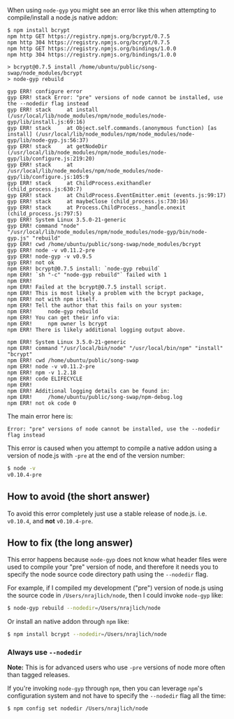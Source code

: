 When using `node-gyp` you might see an error like this when attempting to compile/install a node.js native addon:

```
$ npm install bcrypt
npm http GET https://registry.npmjs.org/bcrypt/0.7.5
npm http 304 https://registry.npmjs.org/bcrypt/0.7.5
npm http GET https://registry.npmjs.org/bindings/1.0.0
npm http 304 https://registry.npmjs.org/bindings/1.0.0

> bcrypt@0.7.5 install /home/ubuntu/public/song-swap/node_modules/bcrypt
> node-gyp rebuild

gyp ERR! configure error
gyp ERR! stack Error: "pre" versions of node cannot be installed, use the --nodedir flag instead
gyp ERR! stack     at install (/usr/local/lib/node_modules/npm/node_modules/node-gyp/lib/install.js:69:16)
gyp ERR! stack     at Object.self.commands.(anonymous function) [as install] (/usr/local/lib/node_modules/npm/node_modules/node-gyp/lib/node-gyp.js:56:37)
gyp ERR! stack     at getNodeDir (/usr/local/lib/node_modules/npm/node_modules/node-gyp/lib/configure.js:219:20)
gyp ERR! stack     at /usr/local/lib/node_modules/npm/node_modules/node-gyp/lib/configure.js:105:9
gyp ERR! stack     at ChildProcess.exithandler (child_process.js:630:7)
gyp ERR! stack     at ChildProcess.EventEmitter.emit (events.js:99:17)
gyp ERR! stack     at maybeClose (child_process.js:730:16)
gyp ERR! stack     at Process.ChildProcess._handle.onexit (child_process.js:797:5)
gyp ERR! System Linux 3.5.0-21-generic
gyp ERR! command "node" "/usr/local/lib/node_modules/npm/node_modules/node-gyp/bin/node-gyp.js" "rebuild"
gyp ERR! cwd /home/ubuntu/public/song-swap/node_modules/bcrypt
gyp ERR! node -v v0.11.2-pre
gyp ERR! node-gyp -v v0.9.5
gyp ERR! not ok
npm ERR! bcrypt@0.7.5 install: `node-gyp rebuild`
npm ERR! `sh "-c" "node-gyp rebuild"` failed with 1
npm ERR!
npm ERR! Failed at the bcrypt@0.7.5 install script.
npm ERR! This is most likely a problem with the bcrypt package,
npm ERR! not with npm itself.
npm ERR! Tell the author that this fails on your system:
npm ERR!     node-gyp rebuild
npm ERR! You can get their info via:
npm ERR!     npm owner ls bcrypt
npm ERR! There is likely additional logging output above.

npm ERR! System Linux 3.5.0-21-generic
npm ERR! command "/usr/local/bin/node" "/usr/local/bin/npm" "install" "bcrypt"
npm ERR! cwd /home/ubuntu/public/song-swap
npm ERR! node -v v0.11.2-pre
npm ERR! npm -v 1.2.18
npm ERR! code ELIFECYCLE
npm ERR!
npm ERR! Additional logging details can be found in:
npm ERR!     /home/ubuntu/public/song-swap/npm-debug.log
npm ERR! not ok code 0
```

The main error here is:

```
Error: "pre" versions of node cannot be installed, use the --nodedir flag instead
```

This error is caused when you attempt to compile a native addon using a version of node.js with `-pre` at the end of the
version number:

``` bash
$ node -v
v0.10.4-pre
```

## How to avoid (the short answer)

To avoid this error completely just use a stable release of node.js. i.e. `v0.10.4`, and __not__ `v0.10.4-pre`.

## How to fix (the long answer)

This error happens because `node-gyp` does not know what header files were used to compile your "pre" version of node,
and therefore it needs you to specify the node source code directory path using the `--nodedir` flag.

For example, if I compiled my development ("pre") version of node.js using the source code in `/Users/nrajlich/node`,
then I could invoke `node-gyp` like:

``` bash
$ node-gyp rebuild --nodedir=/Users/nrajlich/node
```

Or install an native addon through `npm` like:

``` bash
$ npm install bcrypt --nodedir=/Users/nrajlich/node
```

### Always use `--nodedir`

__Note:__ This is for advanced users who use `-pre` versions of node more often than tagged releases.

If you're invoking `node-gyp` through `npm`, then you can leverage `npm`'s configuration system and not have to specify
the `--nodedir` flag all the time:

``` bash
$ npm config set nodedir /Users/nrajlich/node
```

